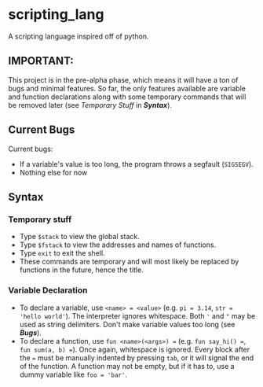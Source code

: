 # scripting_lang
A scripting language inspired off of python.
## IMPORTANT:
This project is in the pre-alpha phase, which means it will have a ton of bugs and minimal features. So far, the only features available are variable and function declarations along with some temporary commands that will be removed later (see *Temporary Stuff* in ***Syntax***).
## Current Bugs
Current bugs:
* If a variable's value is too long, the program throws a segfault (`SIGSEGV`).
* Nothing else for now
## Syntax
### Temporary stuff
* Type `$stack` to view the global stack.
* Type `$fstack` to view the addresses and names of functions.
* Type `exit` to exit the shell.
* These commands are temporary and will most likely be replaced by functions in the future, hence the title.
### Variable Declaration
* To declare a variable, use `<name> = <value>` (e.g. `pi = 3.14`, `str = 'hello world'`). The interpreter ignores whitespace. Both `'` and `"` may be used as string delimiters. Don't make variable values too long (see ***Bugs***).
* To declare a function, use `fun <name>(<args>) =` (e.g. `fun say_hi() =`, `fun sum(a, b) =`). Once again, whitespace is ignored. Every block after the `=` must be manually indented by pressing `tab`, or it will signal the end of the function. A function may not be empty, but if it has to, use a dummy variable like `foo = 'bar'`.
